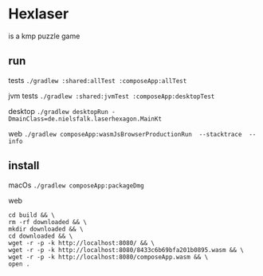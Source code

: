 # Hexlaser

is a kmp puzzle game

## run
tests
`./gradlew :shared:allTest :composeApp:allTest`

jvm tests
`./gradlew :shared:jvmTest :composeApp:desktopTest`

desktop
`./gradlew desktopRun -DmainClass=de.nielsfalk.laserhexagon.MainKt`

web 
`./gradlew composeApp:wasmJsBrowserProductionRun  --stacktrace  --info`

## install
macOs
`./gradlew composeApp:packageDmg`

web
```shell
cd build && \
rm -rf downloaded && \
mkdir downloaded && \
cd downloaded && \
wget -r -p -k http://localhost:8080/ && \
wget -r -p -k http://localhost:8080/8433c6b69bfa201b0895.wasm && \
wget -r -p -k http://localhost:8080/composeApp.wasm && \
open .
```

